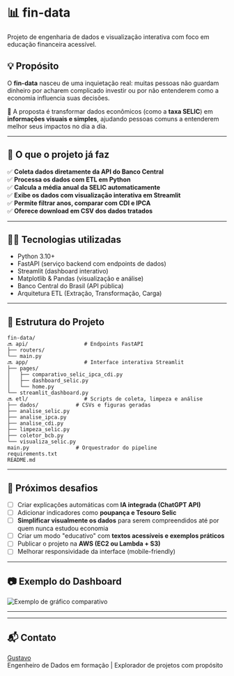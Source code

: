 # 📊 fin-data

Projeto de engenharia de dados e visualização interativa com foco em educação financeira acessível.

## 💡 Propósito

O **fin-data** nasceu de uma inquietação real: muitas pessoas não guardam dinheiro por acharem complicado investir ou por não entenderem como a economia influencia suas decisões.

🎯 A proposta é transformar dados econômicos (como a **taxa SELIC**) em **informações visuais e simples**, ajudando pessoas comuns a entenderem melhor seus impactos no dia a dia.

---

## 🚀 O que o projeto já faz

✅ **Coleta dados diretamente da API do Banco Central**  
✅ **Processa os dados com ETL em Python**  
✅ **Calcula a média anual da SELIC automaticamente**  
✅ **Exibe os dados com visualização interativa em Streamlit**  
✅ **Permite filtrar anos, comparar com CDI e IPCA**  
✅ **Oferece download em CSV dos dados tratados**

---

## 👨‍💻 Tecnologias utilizadas

- Python 3.10+
- FastAPI (serviço backend com endpoints de dados)
- Streamlit (dashboard interativo)
- Matplotlib & Pandas (visualização e análise)
- Banco Central do Brasil (API pública)
- Arquitetura ETL (Extração, Transformação, Carga)

---

## 🧹 Estrutura do Projeto

```
fin-data/
🔜 api/                  # Endpoints FastAPI
├── routers/
└── main.py
🔜 app/                  # Interface interativa Streamlit
├── pages/
│   ├── comparativo_selic_ipca_cdi.py
│   ├── dashboard_selic.py
│   └── home.py
└── streamlit_dashboard.py
🔜 etl/                  # Scripts de coleta, limpeza e análise
├── dados/            # CSVs e figuras geradas
├── analise_selic.py
├── analise_ipca.py
├── analise_cdi.py
├── limpeza_selic.py
├── coletor_bcb.py
└── visualiza_selic.py
main.py               # Orquestrador do pipeline
requirements.txt
README.md
```

---

## 🔮 Próximos desafios

- [ ] Criar explicações automáticas com **IA integrada (ChatGPT API)**
- [ ] Adicionar indicadores como **poupança e Tesouro Selic**
- [ ] **Simplificar visualmente os dados** para serem compreendidos até por quem nunca estudou economia
- [ ] Criar um modo "educativo" com **textos acessíveis e exemplos práticos**
- [ ] Publicar o projeto na **AWS (EC2 ou Lambda + S3)**
- [ ] Melhorar responsividade da interface (mobile-friendly)

---

## 📷 Exemplo do Dashboard

![Exemplo de gráfico comparativo](figuras/grafico_media_selic.png)

---

---

## 📬 Contato

[Gustavo](https://www.linkedin.com/in/seu-perfil)  
Engenheiro de Dados em formação | Explorador de projetos com propósito

